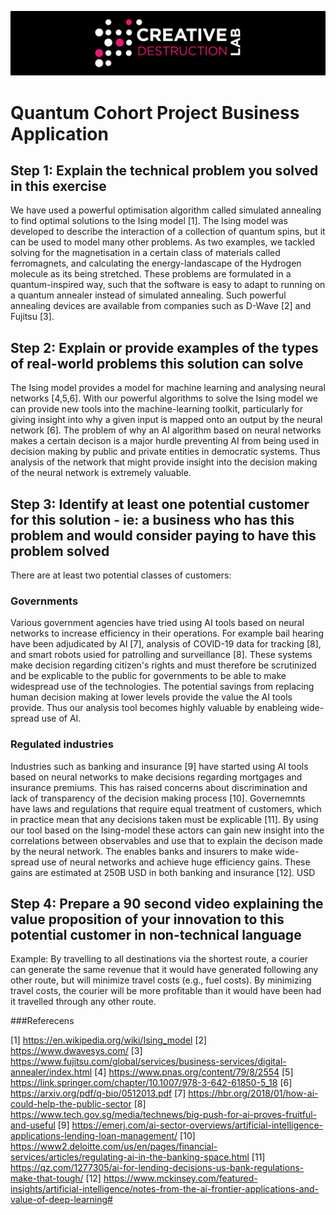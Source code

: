 ![CDL 2020 Cohort Project](../figures/CDL_logo.jpg)
# Quantum Cohort Project Business Application

## Step 1: Explain the technical problem you solved in this exercise

We have used a powerful optimisation algorithm called simulated annealing to find optimal solutions to the Ising model [1]. The Ising model was developed to describe the interaction of a collection of quantum spins, but it can be used to model many other problems. As two examples, we tackled solving for the magnetisation in a certain class of materials called ferromagnets, and calculating the energy-landascape of the Hydrogen molecule as its being stretched. These problems are formulated in a quantum-inspired way, such that the software is easy to adapt to running on a quantum annealer instead of simulated annealing. Such powerful annealing devices are available from companies such as D-Wave [2] and Fujitsu [3]. 


## Step 2: Explain or provide examples of the types of real-world problems this solution can solve

The Ising model provides a model for machine learning and analysing neural networks [4,5,6]. With our powerful algorithms to solve the Ising model we can provide new tools into the machine-learning toolkit, particularly for giving insight into why a given input is mapped onto an output by the neural network [6]. The problem of why an AI algorithm based on neural networks makes a certain decison is a major hurdle preventing AI from being used in decision making by public and private entities in democratic systems. Thus analysis of the network that might provide insight into the decision making of the neural network is extremely valuable.


## Step 3: Identify at least one potential customer for this solution - ie: a business who has this problem and would consider paying to have this problem solved

There are at least two potential classes of customers:

### Governments
Various government agencies have tried using AI tools based on neural networks to increase efficiency in their operations. For example bail hearing have been adjudicated by AI [7], analysis of COVID-19 data for tracking [8], and smart robots usied for patrolling and surveillance [8]. These systems make decision regarding citizen's rights and must therefore be scrutinized and be explicable to the public for governments to be able to make widespread use of the technologies. The potential savings from replacing human decision making at lower levels provide the value the AI tools provide. Thus our analysis tool becomes highly valuable by enableing wide-spread use of AI.

### Regulated industries

Industries such as banking and insurance [9] have started using AI tools based on neural networks to make decisions regarding mortgages and insurance premiums. This has raised concerns about discrimination and lack of transparency of the decision making process [10]. Governemnts have laws and regulations that require equal treatment of customers, which in practice mean that any decisions taken must be explicable [11]. By using our tool based on the Ising-model these actors can gain new insight into the correlations between observables and use that to explain the decison made by the neural network. The enables banks and insurers to make wide-spread use of neural networks and achieve huge efficiency gains. These gains are estimated at 250B USD in both banking and insurance [12].
USD 

## Step 4: Prepare a 90 second video explaining the value proposition of your innovation to this potential customer in non-technical language

Example: By travelling to all destinations via the shortest route, a courier can generate the same revenue that it would have generated following any other route, but will minimize travel costs (e.g., fuel costs). By minimizing travel costs, the courier will be more profitable than it would have been had it travelled through any other route.


###Referecens

[1] https://en.wikipedia.org/wiki/Ising_model
[2] https://www.dwavesys.com/
[3] https://www.fujitsu.com/global/services/business-services/digital-annealer/index.html
[4] https://www.pnas.org/content/79/8/2554
[5] https://link.springer.com/chapter/10.1007/978-3-642-61850-5_18
[6] https://arxiv.org/pdf/q-bio/0512013.pdf
[7] https://hbr.org/2018/01/how-ai-could-help-the-public-sector
[8] https://www.tech.gov.sg/media/technews/big-push-for-ai-proves-fruitful-and-useful
[9] https://emerj.com/ai-sector-overviews/artificial-intelligence-applications-lending-loan-management/
[10] https://www2.deloitte.com/us/en/pages/financial-services/articles/regulating-ai-in-the-banking-space.html
[11] https://qz.com/1277305/ai-for-lending-decisions-us-bank-regulations-make-that-tough/
[12] https://www.mckinsey.com/featured-insights/artificial-intelligence/notes-from-the-ai-frontier-applications-and-value-of-deep-learning#

